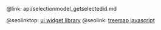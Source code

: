 @link: api/selectionmodel_getselectedid.md

@seolinktop: [ui widget library](https://webix.com)
@seolink: [treemap javascript](https://webix.com/widget/treemap/)